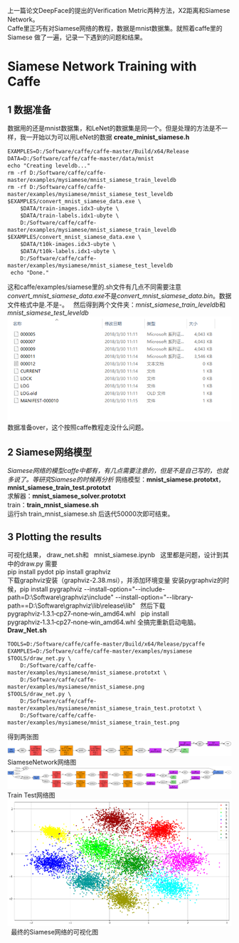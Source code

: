 上一篇论文DeepFace的提出的Verification Metric两种方法，X2距离和Siamese Network。  
Caffe里正巧有对Siamese网络的教程，数据是mnist数据集。就照着caffe里的Siamese 做了一遍，记录一下遇到的问题和结果。
# Siamese Network Training with Caffe
## 1 数据准备
数据用的还是mnist数据集，和LeNet的数据集是同一个。但是处理的方法是不一样，我一开始以为可以用LeNet的数据
**create_minist_siamese.h**   

    EXAMPLES=D:/Software/caffe/caffe-master/Build/x64/Release
    DATA=D:/Software/caffe/caffe-master/data/mnist
    echo "Creating leveldb..."
    rm -rf D:/Software/caffe/caffe-master/examples/mysiamese/mnist_siamese_train_leveldb
    rm -rf D:/Software/caffe/caffe-master/examples/mysiamese/mnist_siamese_test_leveldb
    $EXAMPLES/convert_mnist_siamese_data.exe \
        $DATA/train-images.idx3-ubyte \
        $DATA/train-labels.idx1-ubyte \
        D:/Software/caffe/caffe-master/examples/mysiamese/mnist_siamese_train_leveldb
    $EXAMPLES/convert_mnist_siamese_data.exe \
        $DATA/t10k-images.idx3-ubyte \
        $DATA/t10k-labels.idx1-ubyte \
        D:/Software/caffe/caffe-master/examples/mysiamese/mnist_siamese_test_leveldb  
     echo "Done."  
    
这和caffe/examples/siamese里的.sh文件有几点不同需要注意*convert_mnist_siamese_data.exe*不是*convert_mnist_siamese_data.bin*。数据文件格式中是.不是-。  
然后得到两个文件夹：*mnist_siamese_train_leveldb*和*mnist_siamese_test_leveldb*  
![test_fig](https://github.com/alfredtorres/Reading-notebook/blob/master/MyImage/Siamese_fig1.png)  
数据准备over，这个按照caffe教程走没什么问题。  
## 2 Siamese网络模型
*Siamese网络的模型caffe中都有，有几点需要注意的，但是不是自己写的，也就多说了。等研究Siamese的时候再分析*
网络模型：**mnist_siamese.prototxt**，**mnist_siamese_train_test.prototxt**  
求解器：**mnist_siamese_solver.prototxt**  
train：**train_mnist_siamese.sh**  
运行sh train_mnist_siamese.sh 后迭代50000次即可结束。
## 3 Plotting the results
可视化结果，  draw_net.sh和    mnist_siamese.ipynb  
这里都是问题，设计到其中的draw.py
需要  
pip install pydot
pip install graphviz  
下载graphviz安装（graphviz-2.38.msi），并添加环境变量
安装pygraphviz的时候，pip install pygraphviz --install-option="--include-path=D:\Software\graphviz\include" --install-option="--library-path==D:\Software\graphviz\lib\release\lib"  
然后下载 pygraphviz‑1.3.1‑cp27‑none‑win_amd64.whl  
pip install  pygraphviz‑1.3.1‑cp27‑none‑win_amd64.whl 
全搞完重新启动电脑。
**Draw_Net.sh**  

    TOOLS=D:/Software/caffe/caffe-master/Build/x64/Release/pycaffe
    EXAMPLES=D:/Software/caffe/caffe-master/examples/mysiamese
    $TOOLS/draw_net.py \
        D:/Software/caffe/caffe-master/examples/mysiamese/mnist_siamese.prototxt \
        D:/Software/caffe/caffe-master/examples/mysiamese/mnist_siamese.png
    $TOOLS/draw_net.py \
        D:/Software/caffe/caffe-master/examples/mysiamese/mnist_siamese_train_test.prototxt \
        D:/Software/caffe/caffe-master/examples/mysiamese/mnist_siamese_train_test.png  
    
得到两张图![Siamese Network](https://github.com/alfredtorres/Reading-notebook/blob/master/MyImage/mnist_siamese.png)  
SiameseNetwork网络图  
![Siamese Network_Train_Test](https://github.com/alfredtorres/Reading-notebook/blob/master/MyImage/mnist_siamese_train_test.png)  
Train Test网络图  
![Visualize the learned Siamese embedding](https://github.com/alfredtorres/Reading-notebook/blob/master/MyImage/Visualize%20the%20learned%20Siamese%20embedding.png)  
最终的Siamese网络的可视化图
